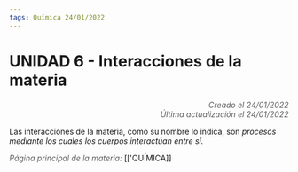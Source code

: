 ```yaml
---
tags: Química 24/01/2022
---
```


# UNIDAD 6 - Interacciones de la materia
<div style="text-align: right; opacity: 0.7; font-style: italic;">Creado el 24/01/2022</div>
<div style="text-align: right; opacity: 0.7; font-style: italic;">Última actualización el 24/01/2022</div>

Las interacciones de la materia, como su nombre lo indica, son *procesos mediante los cuales los cuerpos interactúan entre sí.*

<span style="opacity: 0.7; font-style: italic;">Página principal de la materia:</span> [['QUÍMICA]]